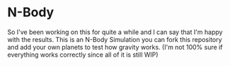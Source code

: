 # N-Body
So I've been working on this for quite a while and I can say that I'm happy with the results.
This is an N-Body Simulation you can fork this repository and add your own planets to test how gravity works.
(I'm not 100% sure if everything works correctly since all of it is still WIP)
